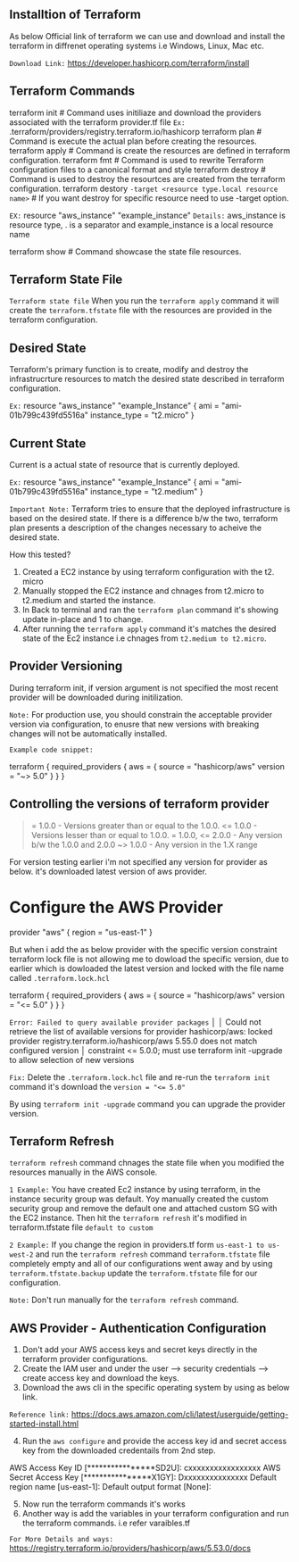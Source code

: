 ## Installtion of Terraform ##

As below Official link of terraform we can use and download and install the terraform in diffrenet operating systems i.e Windows, Linux, Mac etc.

`Download Link:` https://developer.hashicorp.com/terraform/install

## Terraform Commands ##

terraform init # Command uses initiliaze and download the providers associated with the terraform provider.tf file `Ex:` .terraform/providers/registry.terraform.io/hashicorp
terraform plan # Command is execute the actual plan before creating the resources.
terraform apply # Command is create the resources are defined in terraform configuration.
terraform fmt # Command is used to rewrite Terraform configuration files to a canonical format and style
terraform destroy # Command is used to destroy the resourtces are created from the terraform configuration.
terraform destory `-target <resource type.local resource name>` # If you want destroy for specific resource need to use -target option.

`EX:` resource "aws_instance" "example_instance" 
`Details:` aws_instance is resource type, . is a separator and example_instance is a local resource name

terraform show # Command showcase the state file resources.

## Terraform State File ##

`Terraform state file` When you run the `terraform apply` command it will create the `terraform.tfstate` file with the resources are provided in the terraform configuration.

## Desired State ##

Terraform's primary function is to create, modify and destroy the infrastrucrture resources to match the desired state described in terraform configuration.

`Ex:` resource "aws_instance" "example_Instance" {
    ami           = "ami-01b799c439fd5516a"
    instance_type = "t2.micro"
}  

## Current State ##

Current is a actual state of resource that is currently deployed.

`Ex:` resource "aws_instance" "example_Instance" {
      ami           = "ami-01b799c439fd5516a"
      instance_type = "t2.medium"
}  

`Important Note:` Terraform tries to ensure that the deployed infrastructure is based on the desired state. If there is a difference b/w the two, terraform plan presents a description of the changes necessary to acheive the desired state.

How this tested?

1. Created a EC2 instance by using terraform configuration with the t2. micro
2. Manually stopped the EC2 instance and chnages from t2.micro to t2.medium and started the instance.
3. In Back to terminal and ran the `terraform plan` command it's showing update in-place and 1 to change.
4. After running the `terraform apply` command it's matches the desired state of the Ec2 instance i.e chnages from `t2.medium to t2.micro`.

## Provider Versioning ##

During terraform init, if version argument is not specified the most recent provider will be downloaded during initilization.

`Note:` For production use, you should constrain the acceptable provider version via configuration, to enusre that new versions with breaking changes will not be automatically installed.

`Example code snippet:` 

terraform {
  required_providers {
    aws = {
      source  = "hashicorp/aws"
      version = "~> 5.0"
    }
  }
}

## Controlling the versions of terraform provider ## 

>= 1.0.0 - Versions greater than or equal to the 1.0.0.
<= 1.0.0 - Versions lesser than or equal to 1.0.0.
>= 1.0.0, <= 2.0.0 - Any version b/w the 1.0.0 and 2.0.0
~> 1.0.0 - Any version in the 1.X range

For version testing earlier i'm not specified any version for provider as below. it's downloaded latest version of aws provider.

# Configure the AWS Provider

provider "aws" {
  region     = "us-east-1"
}

But when i add the as below provider with the specific version constraint terraform lock file is not allowing me to dowload the specific version, due to earlier which is dowloaded the latest version and locked with the file name called `.terraform.lock.hcl`

terraform {
  required_providers {
    aws = {
      source  = "hashicorp/aws"
      version = "<= 5.0"
    }
  }
}

`Error: Failed to query available provider packages`
│ 
│ Could not retrieve the list of available versions for provider hashicorp/aws: locked provider registry.terraform.io/hashicorp/aws 5.55.0 does not match configured version
│ constraint <= 5.0.0; must use terraform init -upgrade to allow selection of new versions

`Fix:` Delete the `.terraform.lock.hcl` file and re-run the `terraform init` command it's download the `version = "<= 5.0"`

By using `terraform init -upgrade` command you can upgrade the provider version.

## Terraform Refresh ##

`terraform refresh` command chnages the state file when you modified the resources manually in the AWS console.

`1 Example:` You have created Ec2 instance by using terraform, in the instance security group was default. Yoy manually created the custom security group and remove the default one and attached custom SG with the EC2 instance. Then hit the `terraform refresh` it's modified in terraform.tfstate file `default to custom`

`2 Example:` If you change the region in providers.tf form `us-east-1 to us-west-2` and run the `terraform refresh` command `terraform.tfstate` file completely empty and all of our configurations went away and by using `terraform.tfstate.backup` update the `terraform.tfstate` file for our configuration.

`Note:` Don't run manually for the `terraform refresh` command.

## AWS Provider - Authentication Configuration ##

1. Don't add your AWS access keys and secret keys directly in the terraform provider configurations.
2. Create the IAM user and under the user --> security credentials --> create access key and download the keys.
3. Download the aws cli in the specific operating system by using as below link.

`Reference link:` https://docs.aws.amazon.com/cli/latest/userguide/getting-started-install.html

4. Run the `aws configure` and provide the access key id and secret access key from the downloaded credentails from 2nd step.

AWS Access Key ID [****************SD2U]: cxxxxxxxxxxxxxxxxx
AWS Secret Access Key [****************X1GY]: Dxxxxxxxxxxxxxxx
Default region name [us-east-1]: 
Default output format [None]:

5. Now run the terraform commands it's works
6. Another way is add the variables in your terraform configuration and run the terraform commands. i.e refer varaibles.tf 

`For More Details and ways:` https://registry.terraform.io/providers/hashicorp/aws/5.53.0/docs

